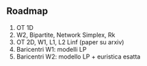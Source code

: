 ## Roadmap

1. OT 1D
2. W2, Bipartite, Network Simplex, Rk
3. OT 2D, W1, L1, L2 Linf (paper su arxiv)
4. Baricentri W1: modelli LP
5. Baricentri W2: modello LP + euristica esatta